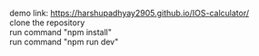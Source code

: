 
demo link:   https://harshupadhyay2905.github.io/IOS-calculator/
<br>
clone the repository
<br>
run command "npm install"
<br>
run command "npm run dev"
